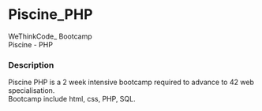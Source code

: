 # **Piscine_PHP**

WeThinkCode_ Bootcamp  
Piscine - PHP

### **Description**
Piscine PHP is a 2 week intensive bootcamp required to advance to 42 web specialisation.  
Bootcamp include html, css, PHP, SQL.
